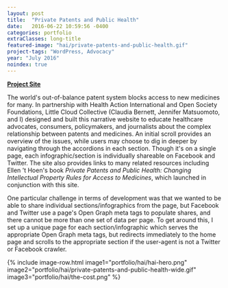 ```yaml
---
layout: post
title:  "Private Patents and Public Health"
date:   2016-06-22 10:59:56 -0400
categories: portfolio
extraClasses: long-title
featured-image: "hai/private-patents-and-public-health.gif"
project-tags: "WordPress, Advocacy"
year: "July 2016"
noindex: true
---
```


**[Project Site](http://accesstomedicines.org/)**

The world's out-of-balance patent system blocks access to new medicines for many. In partnership with Health Action International and Open Society Foundations, Little Cloud Collective (Claudia Bernett, Jennifer Matsuomoto, and I) designed and built this narrative website to educate healthcare advocates, consumers, policymakers, and journalists about the complex relationship between patents and medicines. An initial scroll provides an overview of the issues, while users may choose to dig in deeper by navigating through the accordions in each section. Though it's on a single page, each infographic/section is individually shareable on Facebook and Twitter. The site also provides links to many related resources including Ellen ’t Hoen's book *Private Patents and Public Health: Changing Intellectual Property Rules for Access to Medicines*, which launched in conjunction with this site.

One particular challenge in terms of development was that we wanted to be able to share individual sections/infographics from the page, but Facebook and Twitter use a page's Open Graph meta tags to populate shares, and there cannot be more than one set of data per page. To get around this, I set up a unique page for each section/infographic which serves the appropriate Open Graph meta tags, but redirects immediately to the home page and scrolls to the appropriate section if the user-agent is not a Twitter or Facebook crawler.

{% include image-row.html image1="portfolio/hai/hai-hero.png" image2="portfolio/hai/private-patents-and-public-health-wide.gif" image3="portfolio/hai/the-cost.png" %}

